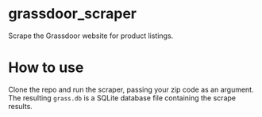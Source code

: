 # grassdoor_scraper
Scrape the Grassdoor website for product listings.

# How to use
Clone the repo and run the scraper, passing your zip code as an argument. The resulting `grass.db` is a SQLite database file containing the scrape results.
